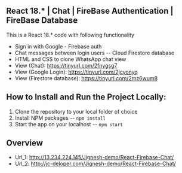 ## React 18.* | Chat | FireBase Authentication | FireBase Database
This is a React 18.* code with following functionality

 - Sign in with Google - Firebase auth
 - Chat messages between login users -- Cloud Firestore database
 - HTML and CSS to clone WhatsApp chat view
 - View (Chat): https://tinyurl.com/2fnygsg7
 - View (Google Login): https://tinyurl.com/2jcyonyq
 - View (Firestore database): https://tinyurl.com/2mz6wum8

## How to Install and Run the Project Locally:
1. Clone the repository to your local folder of choice
2. Install NPM packages -- `npm install`
3. Start the app on your localhost -- `npm start`

 ## Overview 

 - Url_1: http://13.234.224.145/Jignesh-demo/React-Firebase-Chat/
 - Url_2: http://jc-deloper.com/Jignesh-demo/React-Firebase-Chat/

